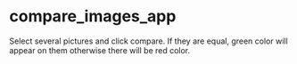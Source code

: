 # compare_images_app

Select several pictures and click compare. If they are equal, green color will appear on them otherwise there will be red color.